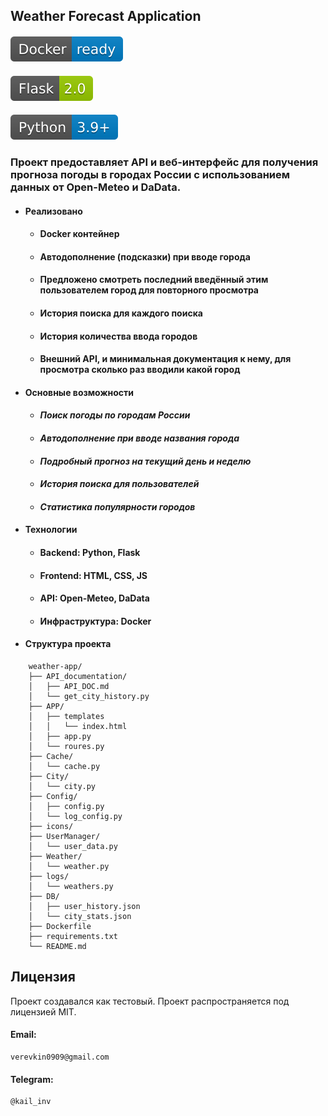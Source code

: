 ## Weather Forecast Application
#### ![Docker-ready-blue.svg](icons/Docker-ready-blue.svg)
#### ![Flask-2.0-green.svg](icons/Flask-2.0-green.svg)
#### ![Python-3.9+-blue.svg](icons/Python-3.9%2B-blue.svg)

### Проект предоставляет API и веб-интерфейс для получения прогноза погоды в городах России с использованием данных от Open-Meteo и DaData.

- #### Реализовано 
  - #### Docker контейнер
  - #### Автодополнение (подсказки) при вводе города
  - #### Предложено смотреть последний введённый этим пользователем город для повторного просмотра
  - #### История поиска для каждого поиска
  - #### История количества ввода городов
  - #### Внешний API, и минимальная документация к нему, для просмотра сколько раз вводили какой город 


- #### Основные возможности 
    - #### _Поиск погоды по городам России_
    - #### _Автодополнение при вводе названия города_
    - #### _Подробный прогноз на текущий день и неделю_
    - #### _История поиска для пользователей_
    - #### _Статистика популярности городов_

- #### Технологии
  - #### Backend: Python, Flask
  - #### Frontend: HTML, CSS, JS
  - #### API: Open-Meteo, DaData
  - #### Инфраструктура: Docker


- #### Структура проекта
```commandline
    weather-app/
    ├── API_documentation/
    │   ├── API_DOC.md
    │   └── get_city_history.py
    ├── APP/
    │   ├── templates
    │   │   └── index.html
    │   ├── app.py
    │   └── roures.py
    ├── Cache/
    │   └── cache.py
    ├── City/
    │   └── city.py
    ├── Config/
    │   ├── config.py   
    │   └── log_config.py
    ├── icons/
    ├── UserManager/
    │   └── user_data.py
    ├── Weather/
    │   └── weather.py
    ├── logs/
    │   └── weathers.py
    ├── DB/
    │   ├── user_history.json
    │   └── city_stats.json
    ├── Dockerfile           
    ├── requirements.txt     
    └── README.md            
```

## Лицензия
Проект создавался как тестовый. Проект распространяется под лицензией MIT.


#### Email:
```
verevkin0909@gmail.com
```
#### Telegram: 
```
@kail_inv
```

